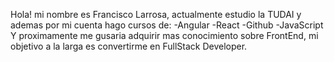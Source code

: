 Hola! mi nombre es Francisco Larrosa, actualmente estudio la TUDAI y ademas por mi cuenta hago cursos de:
-Angular
-React
-Github
-JavaScript
Y proximamente me gusaria adquirir mas conocimiento sobre FrontEnd, mi objetivo a la larga es convertirme en FullStack Developer.
